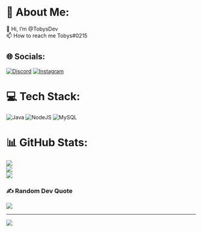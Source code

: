 # 💫 About Me:
👋 Hi, I’m @TobysDev<br>📫 How to reach me Tobys#0215


## 🌐 Socials:
[![Discord](https://img.shields.io/badge/Discord-%237289DA.svg?logo=discord&logoColor=white)](htttps://discord.gg/Tobys#0215) [![Instagram](https://img.shields.io/badge/Instagram-%23E4405F.svg?logo=Instagram&logoColor=white)](https://instagram.com/tobiasbuto_)

# 💻 Tech Stack:
![Java](https://img.shields.io/badge/java-%23ED8B00.svg?style=for-the-badge&logo=java&logoColor=white) ![NodeJS](https://img.shields.io/badge/node.js-6DA55F?style=for-the-badge&logo=node.js&logoColor=white) ![MySQL](https://img.shields.io/badge/mysql-%2300f.svg?style=for-the-badge&logo=mysql&logoColor=white)
# 📊 GitHub Stats:
![](https://github-readme-stats.vercel.app/api?username=TobysDev&theme=dark&hide_border=false&include_all_commits=true&count_private=true)<br/>
![](https://github-readme-streak-stats.herokuapp.com/?user=TobysDev&theme=dark&hide_border=false)<br/>
![](https://github-readme-stats.vercel.app/api/top-langs/?username=TobysDev&theme=dark&hide_border=false&include_all_commits=true&count_private=true&layout=compact)

### ✍️ Random Dev Quote
![](https://quotes-github-readme.vercel.app/api?type=horizontal&theme=radical)

---
[![](https://visitcount.itsvg.in/api?id=TobysDev&icon=0&color=10)](https://visitcount.itsvg.in)
